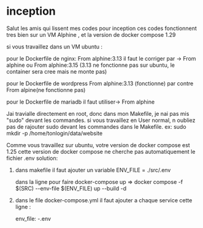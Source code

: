 # inception
Salut les amis qui lissent mes codes pour inception
ces codes fonctionnent tres bien sur un VM Alphine , et la version de docker compose 1.29

si vous travaillez dans un VM ubuntu :

pour le Dockerfile de nginx:
From alphine:3.13 il faut le corriger par -> From alphine ou From alphine:3.15 (3.13 ne fonctionne pas sur ubuntu, le container sera cree mais ne monte pas)

pour le Dockerfile de wordpress
From alphine:3.13 (fonctionne) par contre From alpine(ne fonctionne pas) 

pour le Dockerfile de mariadb 
il faut utiliser-> From alphine

Jai travialle directement en root, donc dans mon Makefile, je nai pas mis "sudo" devant les commandes.
si vous travaillez en User normal, n oubliez pas de rajouter sudo devant les commandes dans le Makefile.
  ex: sudo mkdir -p /home/tonlogin/data/website

Comme vous travaillez sur ubuntu, votre version de docker compose est 1.25
cette version de docker compose ne cherche pas automatiquement le fichier .env
solution:
1. dans makefile 
   il faut ajouter un variable 
   ENV_FILE = ./src/.env
   
   dans la ligne pour faire docker-compose up
   => docker compose -f $(SRC) --env-file $(ENV_FILE) up --build -d

2. dans le file docker-compose.yml
   il faut ajouter a chaque service cette ligne : 
     
     env_file:
        -.env


